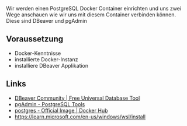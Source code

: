
Wir werden einen PostgreSQL Docker Container einrichten und uns zwei Wege anschauen wie wir uns mit diesem Container verbinden können.
Diese sind DBeaver und pgAdmin

## Voraussetzung
- Docker-Kenntnisse
- installierte Docker-Instanz
- installiere DBeaver Applikation 

## Links
- [DBeaver Community | Free Universal Database Tool](https://dbeaver.io/)
- [pgAdmin - PostgreSQL Tools](https://www.pgadmin.org/)
- [postgres - Official Image | Docker Hub](https://hub.docker.com/_/postgres/)
- https://learn.microsoft.com/en-us/windows/wsl/install